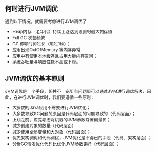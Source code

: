 ## 何时进行JVM调优
遇到以下情况，就需要考虑进行JVM调优了

* Heap内存（老年代）持续上涨达到设置的最大内存值
* Full GC 次数频繁
* GC 停顿时间过长（超过1秒）；
* 应用出现OutOfMemory 等内存异常
* 应用中有使用本地缓存且占用大量内存空间；
* 系统吞吐量与响应性能不高或下降。

## JVM调优的基本原则
JVM调优是一个手段，但并不一定所有问题都可以通过JVM进行调优解决，因此，在进行JVM调优时，我们要遵循一些原则：

* 大多数的Java应用不需要进行JVM优化；
* 大多数导致GC问题的原因是代码层面的问题导致的（代码层面）；
* 上线之前，应先考虑将机器的JVM参数设置到最优；
* 减少创建对象的数量（代码层面）
* 减少使用全局变量和大对象（代码层面）；
* 优先架构调优和代码调优，JVM优化是不得已的手段（代码、架构层面）；
* 分析GC情况优化代码比优化JVM参数更好（代码层面）；